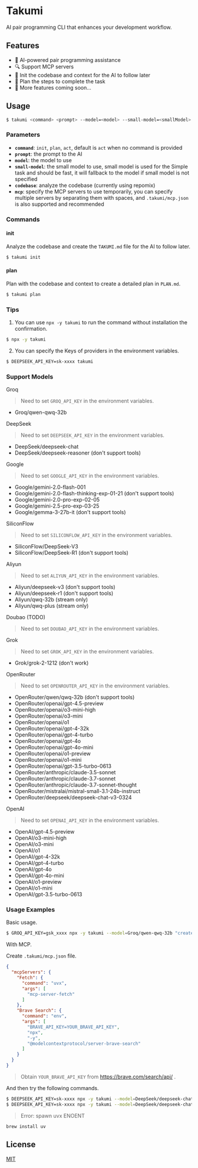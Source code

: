 # Takumi

AI pair programming CLI that enhances your development workflow.

## Features

- 🤖 AI-powered pair programming assistance
- 🔍 Support MCP servers
- 📝 Init the codebase and context for the AI to follow later
- 📝 Plan the steps to complete the task
- 📝 More features coming soon...

## Usage

```bash
$ takumi <command> <prompt> --model=<model> --small-model=<smallModel> --codebase --mcp=<mcp>
```

### Parameters

- **`command`**: `init`, `plan`, `act`, default is `act` when no command is provided
- **`prompt`**: the prompt to the AI
- **`model`**: the model to use
- **`small-model`**: the small model to use, small model is used for the Simple task and should be fast, it will fallback to the model if small model is not specified
- **`codebase`**: analyze the codebase (currently using repomix)
- **`mcp`**: specify the MCP servers to use temporarily, you can specify multiple servers by separating them with spaces, and `.takumi/mcp.json` is also supported and recommended

### Commands

#### init

Analyze the codebase and create the `TAKUMI.md` file for the AI to follow later.

```bash
$ takumi init
```

#### plan

Plan with the codebase and context to create a detailed plan in `PLAN.md`.

```bash
$ takumi plan
```

### Tips

1. You can use `npx -y takumi` to run the command without installation the confirmation.

```bash
$ npx -y takumi
```

2. You can specify the Keys of providers in the environment variables.

```bash
$ DEEPSEEK_API_KEY=sk-xxxx takumi
```

### Support Models

Groq

> Need to set `GROQ_API_KEY` in the environment variables.

- Groq/qwen-qwq-32b

DeepSeek

> Need to set `DEEPSEEK_API_KEY` in the environment variables.

- DeepSeek/deepseek-chat
- DeepSeek/deepseek-reasoner (don't support tools)

Google

> Need to set `GOOGLE_API_KEY` in the environment variables.

- Google/gemini-2.0-flash-001
- Google/gemini-2.0-flash-thinking-exp-01-21 (don't support tools)
- Google/gemini-2.0-pro-exp-02-05
- Google/gemini-2.5-pro-exp-03-25
- Google/gemma-3-27b-it (don't support tools)

SiliconFlow

> Need to set `SILICONFLOW_API_KEY` in the environment variables.

- SiliconFlow/DeepSeek-V3
- SiliconFlow/DeepSeek-R1 (don't support tools)

Aliyun

> Need to set `ALIYUN_API_KEY` in the environment variables.

- Aliyun/deepseek-v3 (don't support tools)
- Aliyun/deepseek-r1 (don't support tools)
- Aliyun/qwq-32b (stream only)
- Aliyun/qwq-plus (stream only)

Doubao (TODO)

> Need to set `DOUBAO_API_KEY` in the environment variables.

Grok

> Need to set `GROK_API_KEY` in the environment variables.

- Grok/grok-2-1212 (don't work)

OpenRouter

> Need to set `OPENROUTER_API_KEY` in the environment variables.

- OpenRouter/qwen/qwq-32b (don't support tools)
- OpenRouter/openai/gpt-4.5-preview
- OpenRouter/openai/o3-mini-high
- OpenRouter/openai/o3-mini
- OpenRouter/openai/o1
- OpenRouter/openai/gpt-4-32k
- OpenRouter/openai/gpt-4-turbo
- OpenRouter/openai/gpt-4o
- OpenRouter/openai/gpt-4o-mini
- OpenRouter/openai/o1-preview
- OpenRouter/openai/o1-mini
- OpenRouter/openai/gpt-3.5-turbo-0613
- OpenRouter/anthropic/claude-3.5-sonnet
- OpenRouter/anthropic/claude-3.7-sonnet
- OpenRouter/anthropic/claude-3.7-sonnet-thought
- OpenRouter/mistralai/mistral-small-3.1-24b-instruct
- OpenRouter/deepseek/deepseek-chat-v3-0324

OpenAI

> Need to set `OPENAI_API_KEY` in the environment variables.

- OpenAI/gpt-4.5-preview
- OpenAI/o3-mini-high
- OpenAI/o3-mini
- OpenAI/o1
- OpenAI/gpt-4-32k
- OpenAI/gpt-4-turbo
- OpenAI/gpt-4o
- OpenAI/gpt-4o-mini
- OpenAI/o1-preview
- OpenAI/o1-mini
- OpenAI/gpt-3.5-turbo-0613

### Usage Examples

Basic usage.

```bash
$ GROQ_API_KEY=gsk_xxxx npx -y takumi --model=Groq/qwen-qwq-32b "create a.txt with some romantic text"
```

With MCP.

Create `.takumi/mcp.json` file.

```json
{
  "mcpServers": {
    "Fetch": {
      "command": "uvx",
      "args": [
        "mcp-server-fetch"
      ]
    },
    "Brave Search": {
      "command": "env",
      "args": [
        "BRAVE_API_KEY=YOUR_BRAVE_API_KEY",
        "npx",
        "-y",
        "@modelcontextprotocol/server-brave-search"
      ]
    }
  }
}
```

> Obtain `YOUR_BRAVE_API_KEY` from https://brave.com/search/api/ .

And then try the following commands.

```bash
$ DEEPSEEK_API_KEY=sk-xxxx npx -y takumi --model=DeepSeek/deepseek-chat "fetch https://sorrycc.com/about and tell me who is sorrycc"
$ DEEPSEEK_API_KEY=sk-xxxx npx -y takumi --model=DeepSeek/deepseek-chat "search and tell me how old is zhaobenshan"
```

> Error: spawn uvx ENOENT

```base
brew install uv
```

## License

[MIT](./LICENSE)
